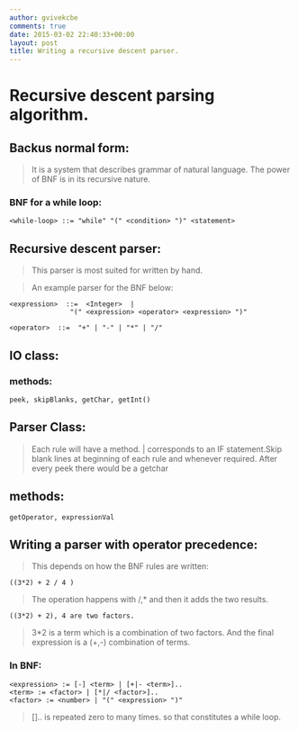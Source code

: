 ```yaml
---
author: gvivekcbe
comments: true
date: 2015-03-02 22:40:33+00:00
layout: post
title: Writing a recursive descent parser. 
---
```



# Recursive descent parsing algorithm.

## Backus normal form:

> It is a system  that describes grammar of natural language.
The power of BNF is in its recursive nature. 

### BNF for a while loop: 
	<while-loop> ::= "while" "(" <condition> ")" <statement>


## Recursive descent parser:

> This parser is most suited for written by hand. 

> An example parser for the BNF below:

	<expression>  ::=  <Integer>  |
                   "(" <expression> <operator> <expression> ")"
                   
	<operator>  ::=  "+" | "-" | "*" | "/"

## IO class:

### methods:

	peek, skipBlanks, getChar, getInt()


## Parser Class:

> Each rule will have a method. | corresponds to an IF statement.Skip blank lines at beginning of each rule and whenever required. After every peek there would be a getchar

## methods:

	getOperator, expressionVal


## Writing a parser with operator precedence:

> This depends on how the BNF rules are written:

	((3*2) + 2 / 4 )

> The operation happens with /,* and then it adds the two results. 

	((3*2) + 2), 4 are two factors.

> 3*2 is a term which is a combination of two factors. And the final expression is a (+,-) combination of terms.

### In BNF:

	<expression> := [-] <term> | [+|- <term>].. 
	<term> := <factor> | [*|/ <factor>]..
	<factor> := <number> | "(" <expression> ")"

> [].. is repeated zero to many times. so that constitutes a while loop.
